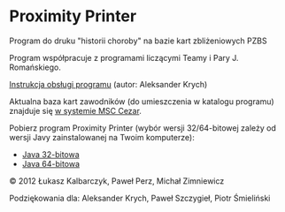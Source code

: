 # Proximity Printer

Program do druku "historii choroby" na bazie kart zbliżeniowych PZBS

Program współpracuje z programami liczącymi Teamy i Pary J. Romańskiego.

[Instrukcja obsługi programu](instrukcja.pdf) (autor: Aleksander Krych)

Aktualna baza kart zawodników (do umieszczenia w katalogu programu) znajduje się [w systemie MSC Cezar](http://www.msc.com.pl/cezar/download/proximity.csv).

Pobierz program Proximity Printer (wybór wersji 32/64-bitowej zależy od wersji Javy zainstalowanej na Twoim komputerze):

* [Java 32-bitowa](https://github.com/PZBS/proximity-printer/releases/download/1.3.6/proximity-printer-1.3.6-x86.zip)
* [Java 64-bitowa](https://github.com/PZBS/proximity-printer/releases/download/1.3.6/proximity-printer-1.3.6-x64.zip)

© 2012 Łukasz Kalbarczyk, Paweł Perz, Michał Zimniewicz

Podziękowania dla: Aleksander Krych, Paweł Szczygieł, Piotr Śmieliński
